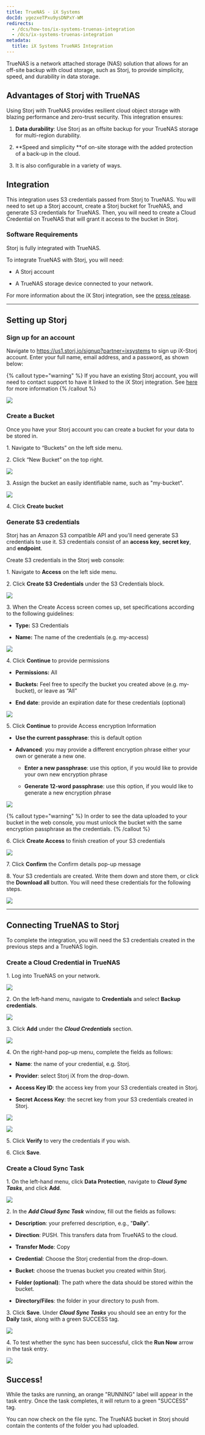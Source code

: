 ```yaml
---
title: TrueNAS - iX Systems
docId: ygezxeTPxu9ysDNPxY-WM
redirects:
  - /dcs/how-tos/ix-systems-truenas-integration
  - /dcs/ix-systems-truenas-integration
metadata:
  title: iX Systems TrueNAS Integration
---
```


TrueNAS is a network attached storage (NAS) solution that allows for an off-site backup with cloud storage, such as Storj, to provide simplicity, speed, and durability in data storage.

## Advantages of Storj with TrueNAS 

Using Storj with TrueNAS provides resilient cloud object storage with blazing performance and zero-trust security. This integration ensures:

1.  **Data durability**: Use Storj as an offsite backup for your TrueNAS storage for multi-region durability.

2.  **Speed and simplicity **of on-site storage with the added protection of a back-up in the cloud.&#x20;

3.  &#x20;It is also configurable in a variety of ways.

## Integration

This integration uses S3 credentials passed from Storj to TrueNAS. You will need to set up a Storj account, create a Storj bucket for TrueNAS, and generate S3 credentials for TrueNAS. Then, you will need to create a Cloud Credential on TrueNAS that will grant it access to the bucket in Storj.&#x20;

### Software Requirements 

Storj is fully integrated with TrueNAS.

To integrate TrueNAS with Storj, you will need:

- A Storj account&#x20;

- A TrueNAS storage device connected to your network.&#x20;

For more information about the iX Storj integration, see the [press release](https://www.truenas.com/blog/ix-and-storj-deliver-globally-distributed-storage-to-truenas/).

---

## Setting up Storj

### Sign up for an account&#x20;

Navigate to <https://us1.storj.io/signup?partner=ixsystems> to sign up iX-Storj account. Enter your full name, email address, and a password, as shown below:

{% callout type="warning"  %}
If you have an existing Storj account, you will need to contact support to have it linked to the iX Storj integration. See [here](https://forum.storj.io/t/truenas-backups-and-differences-between-storj-and-storj-ix/20044/7) for more information
{% /callout %}

![](https://link.storjshare.io/raw/jua7rls6hkx5556qfcmhrqed2tfa/docs/images/PnQ7D7Z6fU0RPKZpOCRXJ_image.png)

### Create a Bucket 

Once you have your Storj account you can create a bucket for your data to be stored in.

1\. Navigate to “Buckets” on the left side menu.

2\. Click “New Bucket” on the top right.

![](https://link.storjshare.io/raw/jua7rls6hkx5556qfcmhrqed2tfa/docs/images/jbnQ38ynnrWl0jnO_j-E5_comet-backup-storj-2.png)

3\. Assign the bucket an easily identifiable name, such as "my-bucket".

![](https://link.storjshare.io/raw/jua7rls6hkx5556qfcmhrqed2tfa/docs/images/K65vHcrJtRq4S87jICtYx_screenshot-2023-03-09-at-110429-am.png)

4\. Click **Create bucket**

### Generate S3 credentials

Storj has an Amazon S3 compatible API and you'll need generate S3 credentials to use it. S3 credentials consist of an **access key**, **secret key**, and **endpoint**.

Create S3 credentials in the Storj web console:

1\. Navigate to **Access** on the left side menu.

2\. Click **Create S3 Credentials** under the S3 Credentials block.

![](https://link.storjshare.io/raw/jua7rls6hkx5556qfcmhrqed2tfa/docs/images/EZyAl8Wux2GOlyPd70HnI_screenshot-2023-03-09-at-110900-am.png)

3\. When the Create Access screen comes up, set specifications according to the following guidelines:

- **Type:** S3 Credentials

- **Name:** The name of the credentials (e.g. my-access)

![](https://link.storjshare.io/raw/jua7rls6hkx5556qfcmhrqed2tfa/docs/images/Cv1Lirp-3-OueRk-YAR8u_image.png)

4\. Click **Continue** to provide permissions

- **Permissions:** All

- **Buckets:** Feel free to specify the bucket you created above (e.g. my-bucket), or leave as “All”

- **End date**: provide an expiration date for these credentials (optional)

![](https://link.storjshare.io/raw/jua7rls6hkx5556qfcmhrqed2tfa/docs/images/gQ8jBHtvd5sFZFuAqth_h_image.png)

5\. Click **Continue** to provide Access encryption Information

- **Use the current passphrase**: this is default option

- **Advanced**: you may provide a different encryption phrase either your own or generate a new one.

  - **Enter a new passphrase**: use this option, if you would like to provide your own new encryption phrase

  - **Generate 12-word passphrase**: use this option, if you would like to generate a new encryption phrase

![](https://link.storjshare.io/raw/jua7rls6hkx5556qfcmhrqed2tfa/docs/images/Uxn8zBqXQVmQvsswV3pJ2_image.png)

{% callout type="warning"  %}
In order to see the data uploaded to your bucket in the web console, you must unlock the bucket with the same encryption passphrase as the credentials.
{% /callout %}

6\. Click **Create Access** to finish creation of your S3 credentials

![](https://link.storjshare.io/raw/jua7rls6hkx5556qfcmhrqed2tfa/docs/images/zk2JE9Z6f3vk_R2cjpdqc_image.png)

7\. Click **Confirm** the Confirm details pop-up message

8\. Your S3 credentials are created. Write them down and store them, or click the **Download all** button. You will need these credentials for the following steps.

![](https://link.storjshare.io/raw/jua7rls6hkx5556qfcmhrqed2tfa/docs/images/xH5tgzVKXn-uK2hVfSo8e_image.png)

---

## Connecting TrueNAS to Storj

To complete the integration, you will need the S3 credentials created in the previous steps and a TrueNAS login.

### Create a Cloud Credential in TrueNAS

1\. Log into TrueNAS on your network.

![](https://link.storjshare.io/raw/jua7rls6hkx5556qfcmhrqed2tfa/docs/images/9caiWgOrlUL5dtj7e7JFv_login.png)

2\. On the left-hand menu, navigate to **Credentials** and select **Backup credentials**.

![](https://link.storjshare.io/raw/jua7rls6hkx5556qfcmhrqed2tfa/docs/images/amTXglEqJexuCScBmO2Fm_bc.png)

3\. Click **Add** under the **_Cloud Credentials_** section.

![](https://link.storjshare.io/raw/jua7rls6hkx5556qfcmhrqed2tfa/docs/images/ryjNzCggsxIy5HSOitxyu_cc.png)

4\. On the right-hand pop-up menu, complete the fields as follows:

- **Name**: the name of your credential, e.g. Storj.

- **Provider**: select Storj iX from the drop-down.

- **Access Key ID**: the access key from your S3 credentials created in Storj.

- **Secret Access Key**: the secret key from your S3 credentials created in Storj.

![](https://link.storjshare.io/raw/jua7rls6hkx5556qfcmhrqed2tfa/docs/images/JZeL9b5DOtKTZirlwxr7S_cloudc1.png)

![](https://link.storjshare.io/raw/jua7rls6hkx5556qfcmhrqed2tfa/docs/images/o3G3DY3n4yCw9lq1eBiH8_cloudc2.png)

5\. Click **Verify** to very the credentials if you wish.

6\. Click **Save**.

### Create a Cloud Sync Task

1\. On the left-hand menu, click **Data Protection**, navigate to **_Cloud Sync Tasks_**, and click **Add**.

![](https://link.storjshare.io/raw/jua7rls6hkx5556qfcmhrqed2tfa/docs/images/q5Dqcs72_i-JdGQ16NOG3_screen-shot-2022-11-10-at-111126-am.png)

2\. In the **_Add Cloud Sync Task_** window, fill out the fields as follows:

- **Description**: your preferred description, e.g., "**Daily**".

- **Direction**: PUSH. This transfers data from TrueNAS to the cloud.

- **Transfer Mode**: Copy

- **Credential**: Choose the Storj credential from the drop-down.

- **Bucket**: choose the truenas bucket you created within Storj.

- **Folder (optional)**: The path where the data should be stored within the bucket.

- **Directory/Files**: the folder in your directory to push from.

3\. Click **Save**. Under **_Cloud Sync Tasks_** you should see an entry for the **Daily** task, along with a green SUCCESS tag.

![](https://link.storjshare.io/raw/jua7rls6hkx5556qfcmhrqed2tfa/docs/images/sl2BBBB8ji5l6HXCA1da7_success.png)

4\. To test whether the sync has been successful, click the **Run Now** arrow in the task entry.

![](https://link.storjshare.io/raw/jua7rls6hkx5556qfcmhrqed2tfa/docs/images/FAbFNiNGpHfycYMgE_1ZJ_run.png)

## Success!

While the tasks are running, an orange "RUNNING" label will appear in the task entry. Once the task completes, it will return to a green "SUCCESS" tag.

You can now check on the file sync. The TrueNAS bucket in Storj should contain the contents of the folder you had uploaded.
